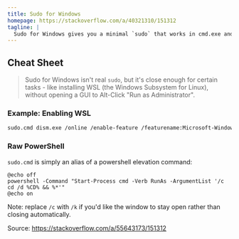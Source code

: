 ```yaml
---
title: Sudo for Windows
homepage: https://stackoverflow.com/a/40321310/151312
tagline: |
  Sudo for Windows gives you a minimal `sudo` that works in cmd.exe and PowerShell.
---
```


## Cheat Sheet

> Sudo for Windows isn't real `sudo`, but it's close enough for certain tasks -
> like installing WSL (the Windows Subsystem for Linux), without opening a GUI
> to Alt-Click "Run as Administrator".

### Example: Enabling WSL

```sh
sudo.cmd dism.exe /online /enable-feature /featurename:Microsoft-Windows-Subsystem-Linux /all /norestart
```

### Raw PowerShell

`sudo.cmd` is simply an alias of a powershell elevation command:

```pwsh
@echo off
powershell -Command "Start-Process cmd -Verb RunAs -ArgumentList '/c cd /d %CD% && %*'"
@echo on
```

Note: replace `/c` with `/k` if you'd like the window to stay open rather than
closing automatically.

Source: <https://stackoverflow.com/a/55643173/151312>
